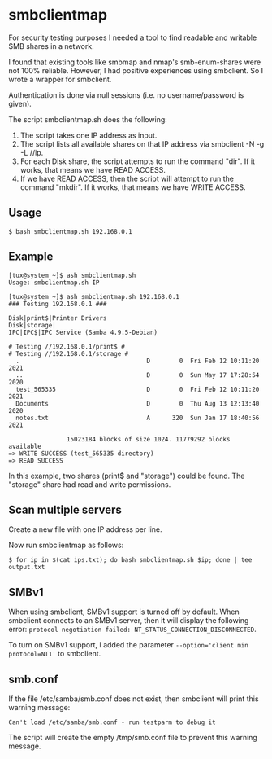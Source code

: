# smbclientmap

For security testing purposes I needed a tool to find readable and writable SMB shares in a network.

I found that existing tools like smbmap and nmap's smb-enum-shares were not 100% reliable. However, I had positive experiences using smbclient. So I wrote a wrapper for smbclient.

Authentication is done via null sessions (i.e. no username/password is given).

The script smbclientmap.sh does the following:

1. The script takes one IP address as input.
1. The script lists all available shares on that IP address via smbclient -N -g -L //ip.
2. For each Disk share, the script attempts to run the command "dir". If it works, that means we have READ ACCESS.
3. If we have READ ACCESS, then the script will attempt to run the command "mkdir". If it works, that means we have WRITE ACCESS.

## Usage

```
$ bash smbclientmap.sh 192.168.0.1
```

## Example

```
[tux@system ~]$ ash smbclientmap.sh
Usage: smbclientmap.sh IP

[tux@system ~]$ ash smbclientmap.sh 192.168.0.1
### Testing 192.168.0.1 ###

Disk|print$|Printer Drivers
Disk|storage|
IPC|IPC$|IPC Service (Samba 4.9.5-Debian)

# Testing //192.168.0.1/print$ #
# Testing //192.168.0.1/storage #
  .                                   D        0  Fri Feb 12 10:11:20 2021
  ..                                  D        0  Sun May 17 17:28:54 2020
  test_565335                         D        0  Fri Feb 12 10:11:20 2021
  Documents                           D        0  Thu Aug 13 12:13:40 2020
  notes.txt                           A      320  Sun Jan 17 18:40:56 2021

                15023184 blocks of size 1024. 11779292 blocks available
=> WRITE SUCCESS (test_565335 directory)
=> READ SUCCESS
```

In this example, two shares (print$ and "storage") could be found. The "storage" share had read and write permissions.

## Scan multiple servers

Create a new file with one IP address per line.

Now run smbclientmap as follows:

```
$ for ip in $(cat ips.txt); do bash smbclientmap.sh $ip; done | tee output.txt
```

## SMBv1

When using smbclient, SMBv1 support is turned off by default. When smbclient connects to an SMBv1 server, then it will display the following error: `protocol negotiation failed: NT_STATUS_CONNECTION_DISCONNECTED`.

To turn on SMBv1 support, I added the parameter `--option='client min protocol=NT1'` to smbclient. 

## smb.conf

If the file /etc/samba/smb.conf does not exist, then smbclient will print this warning message:

`Can't load /etc/samba/smb.conf - run testparm to debug it`

The script will create the empty /tmp/smb.conf file to prevent this warning message.
